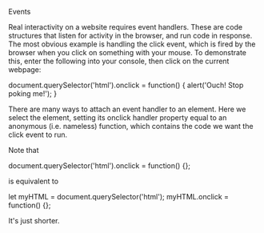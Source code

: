 Events

Real interactivity on a website requires event handlers. These are code structures that listen for activity in the browser, and run code in response. The most obvious example is handling the click event, which is fired by the browser when you click on something with your mouse. To demonstrate this, enter the following into your console, then click on the current webpage:

document.querySelector('html').onclick = function() {
    alert('Ouch! Stop poking me!');
}

There are many ways to attach an event handler to an element. Here we select the <html> element, setting its onclick handler property equal to an anonymous (i.e. nameless) function, which contains the code we want the click event to run.

Note that

document.querySelector('html').onclick = function() {};

is equivalent to

let myHTML = document.querySelector('html');
myHTML.onclick = function() {};

It's just shorter.
